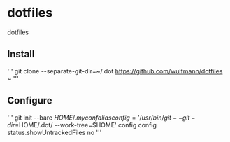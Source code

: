 # dotfiles
dotfiles

## Install
'''
git clone --separate-git-dir=~/.dot https://github.com/wulfmann/dotfiles ~
'''

## Configure

'''
git init --bare $HOME/.myconf
alias config='/usr/bin/git --git-dir=$HOME/.dot/ --work-tree=$HOME'
config config status.showUntrackedFiles no
'''
